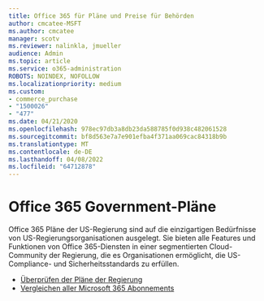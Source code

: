 ```yaml
---
title: Office 365 für Pläne und Preise für Behörden
author: cmcatee-MSFT
ms.author: cmcatee
manager: scotv
ms.reviewer: nalinkla, jmueller
audience: Admin
ms.topic: article
ms.service: o365-administration
ROBOTS: NOINDEX, NOFOLLOW
ms.localizationpriority: medium
ms.custom:
- commerce_purchase
- "1500026"
- "477"
ms.date: 04/21/2020
ms.openlocfilehash: 978ec97db3a8db23da588785f0d938c482061528
ms.sourcegitcommit: bf8d563e7a7e901efba4f371aa069cac84318b9b
ms.translationtype: MT
ms.contentlocale: de-DE
ms.lasthandoff: 04/08/2022
ms.locfileid: "64712878"
---
```

# <a name="office-365-government-plans"></a>Office 365 Government-Pläne

Office 365 Pläne der US-Regierung sind auf die einzigartigen Bedürfnisse von US-Regierungsorganisationen ausgelegt. Sie bieten alle Features und Funktionen von Office 365-Diensten in einer segmentierten Cloud-Community der Regierung, die es Organisationen ermöglicht, die US-Compliance- und Sicherheitsstandards zu erfüllen.
  
- [Überprüfen der Pläne der Regierung](https://products.office.com/government/compare-office-365-government-plans)
- [Vergleichen aller Microsoft 365 Abonnements](https://products.office.com/business/compare-more-office-365-for-business-plans)
